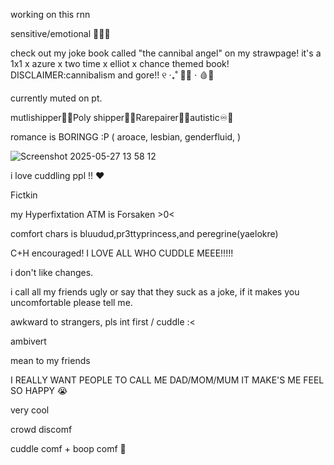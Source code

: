 working on this rnn

sensitive/emotional :lemon:🍋‍🟩

check out my joke book called "the cannibal angel" on my strawpage! it's a 1x1 x azure x two time x elliot x chance themed book! DISCLAIMER:cannibalism and gore!! ୧ ‧₊˚ 🥩🦴 ⋅ 🩸🛁

currently muted on pt.

mutlishipper🧷💫Poly shipper🍡🎨Rarepairer🩷💭autistic♾️🌈

romance is BORINGG :P ( aroace, lesbian, genderfluid, )

![Screenshot 2025-05-27 13 58 12](https://github.com/user-attachments/assets/3977efe7-6797-4a0b-852b-64ab104cc436)

i love cuddling ppl !! ❤️

Fictkin

my Hyperfixtation ATM is Forsaken >0<

comfort chars is bluudud,pr3ttyprincess,and peregrine(yaelokre)

C+H encouraged! I LOVE ALL WHO CUDDLE MEEE!!!!!

i don't like changes.

i call all my friends ugly or say that they suck as a joke, if it makes you uncomfortable please tell me.

awkward to strangers, pls int first / cuddle :<

ambivert

mean to my friends

I REALLY WANT PEOPLE TO CALL ME DAD/MOM/MUM IT MAKE'S ME FEEL SO HAPPY :sob:

very cool

crowd discomf

cuddle comf + boop comf 💟

